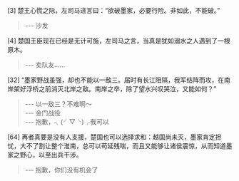 
[3] 楚王心慌之际，左司马进言曰：“欲破墨家，必要行险。非如此，不能破。”
>--- 沙发<br>

[4] 楚国王臣现在已经是无计可施，左司马之言，当真是犹如溺水之人遇到了一根原木。
>--- 卖队友……<br>

[32] “墨家野战虽强，却也不能以一敌三。届时有长江阻隔，我军结阵而攻，在南岸架好浮桥之前消灭北岸之敌。南岸之卒，除了望水兴叹哭泣，又能如何？”
>--- 以一敌三？不难啊～<br>
>--- 金门战役<br>
>--- 抱歉，╮(╯▽╰)╭我可以<br>

[64] 再者真要是没有人支援，楚国也可以选择求和：越国尚未灭，墨家肯定担忧，大不了割让整个淮南，总可以苟延残喘，而且又能够让诸侯震惊，从而知道墨家之野心，以至出兵干涉。
>--- 抱歉，你们没有机会了<br>
